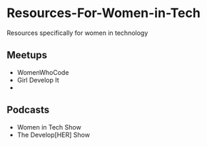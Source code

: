 # Resources-For-Women-in-Tech
Resources specifically for women in technology

## Meetups
* WomenWhoCode
* Girl Develop It
* 

## Podcasts 
* Women in Tech Show
* The Develop[HER] Show